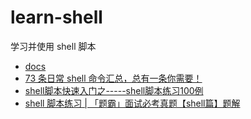 # learn-shell

学习并使用 shell 脚本

- [docs](./docs/)
- [73 条日常 shell 命令汇总，总有一条你需要！](https://segmentfault.com/a/1190000000349240)
- [shell脚本快速入门之-----shell脚本练习100例](https://cloud.tencent.com/developer/article/1691052)
- [shell 脚本练习 | 「题霸」面试必考真题【shell篇】题解](https://blog.csdn.net/weixin_43919932/article/details/113875138)
